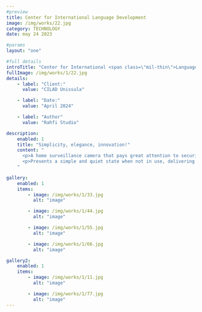 ```yaml
---
#preview
title: Center for International Language Development
image: /img/works/22.jpg
category: TECHNOLOGY
date: may 24 2023

#params
layout: "one"

#full details
introTitle: "Center for International <span class=\"mil-thin\">Language Development</span>"
fullImage: /img/works/1/22.jpg
details:
    - label: "Client:"
      value: "CILAD Unissula"

    - label: "Date:"
      value: "April 2024"

    - label: "Author"
      value: "Rahfi Studio"

description:
    enabled: 1
    title: "Simplicity, elegance, innovation!"
    content: "
      <p>A home surveillance camera that pays great attention to security and user privacy, featuring two modes to provide security while protecting personal privacy.The camera has an open and closed mode, we define the product to have clear two sides, expressing two working states and emotions.</p>
      <p>Presents a simple and quiet state when not in use, delivering a gentle and security.At the same time, the camera can adapt to a variety of environments, providing elegant ways of wall hanging and standing installation.</p>
    "

gallery:
    enabled: 1
    items:
        - image: /img/works/1/33.jpg
          alt: "image"

        - image: /img/works/1/44.jpg
          alt: "image"

        - image: /img/works/1/55.jpg
          alt: "image"

        - image: /img/works/1/66.jpg
          alt: "image"

gallery2:
    enabled: 1
    items:
        - image: /img/works/1/11.jpg
          alt: "image"

        - image: /img/works/1/77.jpg
          alt: "image"
---
```

